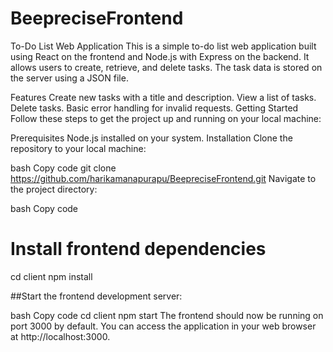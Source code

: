 # BeepreciseFrontend


To-Do List Web Application
This is a simple to-do list web application built using React on the frontend and Node.js with Express on the backend. It allows users to create, retrieve, and delete tasks. The task data is stored on the server using a JSON file.

Features
Create new tasks with a title and description.
View a list of tasks.
Delete tasks.
Basic error handling for invalid requests.
Getting Started
Follow these steps to get the project up and running on your local machine:

Prerequisites
Node.js installed on your system.
Installation
Clone the repository to your local machine:

bash
Copy code
git clone https://github.com/harikamanapurapu/BeepreciseFrontend.git
Navigate to the project directory:



bash
Copy code
# Install frontend dependencies
cd client
npm install


##Start the frontend development server:

bash
Copy code
cd client
npm start
The frontend should now be running on port 3000 by default. You can access the application in your web browser at http://localhost:3000.






